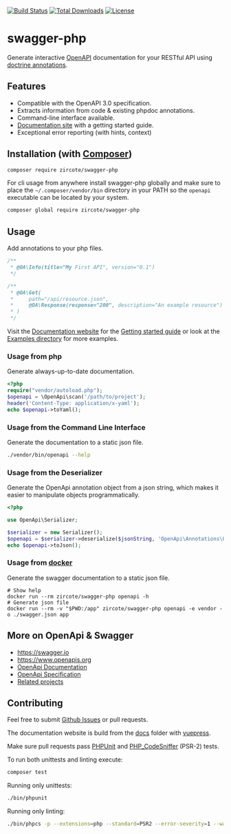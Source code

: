[![Build Status](https://img.shields.io/travis/zircote/swagger-php/master.svg?style=flat-square)](https://travis-ci.org/zircote/swagger-php)
[![Total Downloads](https://img.shields.io/packagist/dt/zircote/swagger-php.svg?style=flat-square)](https://packagist.org/packages/zircote/swagger-php)
[![License](https://img.shields.io/badge/license-Apache2.0-blue.svg?style=flat-square)](LICENSE-2.0.txt)

# swagger-php

Generate interactive [OpenAPI](https://www.openapis.org) documentation for your RESTful API using [doctrine annotations](http://doctrine-common.readthedocs.org/en/latest/reference/annotations.html).

## Features

- Compatible with the OpenAPI 3.0 specification.
- Extracts information from code & existing phpdoc annotations.
- Command-line interface available.
- [Documentation site](http://zircote.com/swagger-php/) with a getting started guide.
- Exceptional error reporting (with hints, context)

## Installation (with [Composer](https://getcomposer.org))

```bash
composer require zircote/swagger-php
```

For cli usage from anywhere install swagger-php globally and make sure to place the `~/.composer/vendor/bin` directory in your PATH so the `openapi` executable can be located by your system.

```bash
composer global require zircote/swagger-php
```

## Usage

Add annotations to your php files.

```php
/**
 * @OA\Info(title="My First API", version="0.1")
 */

/**
 * @OA\Get(
 *     path="/api/resource.json",
 *     @OA\Response(response="200", description="An example resource")
 * )
 */
```

Visit the [Documentation website](http://zircote.com/swagger-php/) for the [Getting started guide](http://zircote.com/swagger-php/Getting-started.html) or look at the [Examples directory](Examples/) for more examples.

### Usage from php

Generate always-up-to-date documentation.

```php
<?php
require("vendor/autoload.php");
$openapi = \OpenApi\scan('/path/to/project');
header('Content-Type: application/x-yaml');
echo $openapi->toYaml();
```

### Usage from the Command Line Interface

Generate the documentation to a static json file.

```bash
./vendor/bin/openapi --help
```

### Usage from the Deserializer

Generate the OpenApi annotation object from a json string, which makes it easier to manipulate objects programmatically.

```php
<?php

use OpenApi\Serializer;

$serializer = new Serializer();
$openapi = $serializer->deserialize($jsonString, 'OpenApi\Annotations\OpenApi');
echo $openapi->toJson();
```

### Usage from [docker](https://docker.com)

Generate the swagger documentation to a static json file.

```
# Show help
docker run --rm zircote/swagger-php openapi -h
# Generate json file
docker run --rm -v "$PWD:/app" zircote/swagger-php openapi -e vendor -o ./swagger.json app
```

## More on OpenApi & Swagger

- https://swagger.io
- https://www.openapis.org
- [OpenApi Documentation](https://swagger.io/docs/)
- [OpenApi Specification](http://swagger.io/specification/)
- [Related projects](docs/Related-projects.md)

## Contributing

Feel free to submit [Github Issues](https://github.com/zircote/swagger-php/issues)
or pull requests.

The documentation website is build from the [docs](docs/) folder with [vuepress](https://vuepress.vuejs.org).

Make sure pull requests pass [PHPUnit](https://phpunit.de/)
and [PHP_CodeSniffer](https://github.com/cakephp/cakephp-codesniffer) (PSR-2) tests.

To run both unittests and linting execute:

```bash
composer test
```

Running only unittests:

```bash
./bin/phpunit
```

Running only linting:

```bash
./bin/phpcs -p --extensions=php --standard=PSR2 --error-severity=1 --warning-severity=0 ./src ./tests
```
